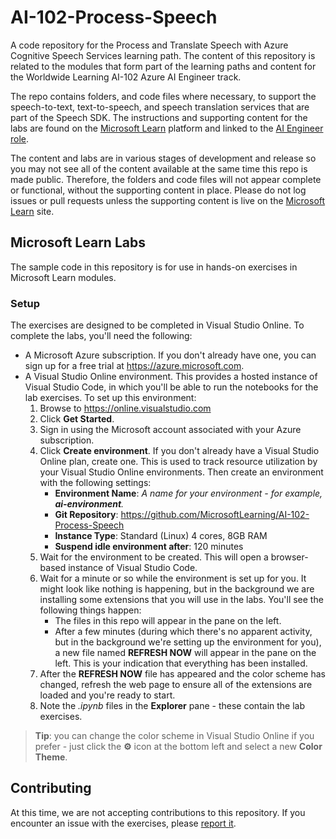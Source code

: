 # AI-102-Process-Speech

A code repository for the Process and Translate Speech with Azure Cognitive Speech Services learning path. The content of this repository is related to the modules that form part of the learning paths and content for the Worldwide Learning AI-102 Azure AI Engineer track.

The repo contains folders, and code files where necessary, to support the speech-to-text, text-to-speech, and speech translation services that are part of the Speech SDK.  The instructions and supporting content for the labs are found on the [Microsoft Learn](https://docs.microsoft.com/en-us/learn/) platform and linked to the [AI Engineer role](https://docs.microsoft.com/en-us/learn/browse/?roles=ai-engineer).

The content and labs are in various stages of development and release so you may not see all of the content available at the same time this repo is made public.  Therefore, the folders and code files will not appear complete or functional, without the supporting content in place.  Please do not log issues or pull requests unless the supporting content is live on the [Microsoft Learn](https://docs.microsoft.com/en-us/learn/) site.

## Microsoft Learn Labs

The sample code in this repository is for use in hands-on exercises in Microsoft Learn modules.

### Setup

The exercises are designed to be completed in Visual Studio Online. To complete the labs, you'll need the following:

- A Microsoft Azure subscription. If you don't already have one, you can sign up for a free trial at <a href ='https://azure.microsoft.com' target='_blank'>https://azure.microsoft.com</a>.
- A Visual Studio Online environment. This provides a hosted instance of Visual Studio Code, in which you'll be able to run the notebooks for the lab exercises. To set up this environment:
    1. Browse to <a href ='https://online.visualstudio.com' target='_blank'>https://online.visualstudio.com</a>
    2. Click **Get Started**.
    3. Sign in using the Microsoft account associated with your Azure subscription.
    4. Click **Create environment**. If you don't already have a Visual Studio Online plan, create one. This is used to track resource utilization by your Visual Studio Online environments. Then create an environment with the following settings:
        - **Environment Name**: *A name for your environment - for example, **ai-environment**.*
        - **Git Repository**: https://github.com/MicrosoftLearning/AI-102-Process-Speech
        - **Instance Type**: Standard (Linux) 4 cores, 8GB RAM
        - **Suspend idle environment after**: 120 minutes
    5. Wait for the environment to be created. This will open a browser-based instance of Visual Studio Code.
    6. Wait for a minute or so while the environment is set up for you. It might look like nothing is happening, but in the background we are installing some extensions that you will use in the labs. You'll see the following things happen:
        - The files in this repo will appear in the pane on the left.
        - After a few minutes (during which there's no apparent activity, but in the background we're setting up the environment for you), a new file named **REFRESH NOW** will appear in the pane on the left. This is your indication that everything has been installed.
    7. After the **REFRESH NOW** file has appeared and the color scheme has changed, refresh the web page to ensure all of the extensions are loaded and you're ready to start.
    8. Note the *.ipynb* files in the **Explorer** pane - these contain the lab exercises.

> **Tip**: you can change the color scheme in Visual Studio Online if you prefer - just click the **&#9881;** icon at the bottom left and select a new **Color Theme**.

## Contributing

At this time, we are not accepting contributions to this repository. If you encounter an issue with the exercises, please [report it](https://docs.microsoft.com/learn/support/troubleshooting#report-feedback).

